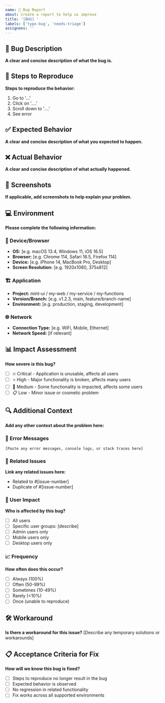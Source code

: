 ```yaml
---
name: 🐛 Bug Report
about: Create a report to help us improve
title: '[BUG] '
labels: ['type-bug', 'needs-triage']
assignees: ''
---
```


## 🐛 Bug Description

**A clear and concise description of what the bug is.**

## 🔄 Steps to Reproduce

**Steps to reproduce the behavior:**

1. Go to '...'
2. Click on '....'
3. Scroll down to '....'
4. See error

## ✅ Expected Behavior

**A clear and concise description of what you expected to happen.**

## ❌ Actual Behavior

**A clear and concise description of what actually happened.**

## 📸 Screenshots

**If applicable, add screenshots to help explain your problem.**

## 💻 Environment

**Please complete the following information:**

### 📱 Device/Browser

- **OS:** [e.g. macOS 13.4, Windows 11, iOS 16.5]
- **Browser:** [e.g. Chrome 114, Safari 16.5, Firefox 114]
- **Device:** [e.g. iPhone 14, MacBook Pro, Desktop]
- **Screen Resolution:** [e.g. 1920x1080, 375x812]

### 🏗 Application

- **Project:** mint-ui / my-web / my-service / my-functions
- **Version/Branch:** [e.g. v1.2.3, main, feature/branch-name]
- **Environment:** [e.g. production, staging, development]

### 🌐 Network

- **Connection Type:** [e.g. WiFi, Mobile, Ethernet]
- **Network Speed:** [if relevant]

## 📊 Impact Assessment

**How severe is this bug?**

- [ ] 🔥 Critical - Application is unusable, affects all users
- [ ] ⭐ High - Major functionality is broken, affects many users
- [ ] 📅 Medium - Some functionality is impacted, affects some users
- [ ] 📋 Low - Minor issue or cosmetic problem

## 🔍 Additional Context

**Add any other context about the problem here:**

### 📝 Error Messages

```
[Paste any error messages, console logs, or stack traces here]
```

### 🔗 Related Issues

**Link any related issues here:**

- Related to #[issue-number]
- Duplicate of #[issue-number]

### 🎯 User Impact

**Who is affected by this bug?**

- [ ] All users
- [ ] Specific user groups: [describe]
- [ ] Admin users only
- [ ] Mobile users only
- [ ] Desktop users only

### 📈 Frequency

**How often does this occur?**

- [ ] Always (100%)
- [ ] Often (50-99%)
- [ ] Sometimes (10-49%)
- [ ] Rarely (<10%)
- [ ] Once (unable to reproduce)

## 🛠 Workaround

**Is there a workaround for this issue?**
[Describe any temporary solutions or workarounds]

## 📋 Acceptance Criteria for Fix

**How will we know this bug is fixed?**

- [ ] Steps to reproduce no longer result in the bug
- [ ] Expected behavior is observed
- [ ] No regression in related functionality
- [ ] Fix works across all supported environments
